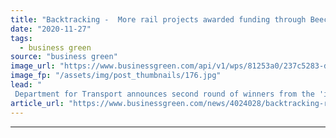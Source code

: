 ```yaml
---
title: "Backtracking -  More rail projects awarded funding through Beeching cuts reversal programme"
date: "2020-11-27"
tags: 
  - business green
source: "business green"
image_url: "https://www.businessgreen.com/api/v1/wps/81253a0/237c5283-d23d-46ec-8d33-7ef3b56e546a/3/s300-restoring-rail-links-185x114.jpg"
image_fp: "/assets/img/post_thumbnails/176.jpg"
lead: "
 Department for Transport announces second round of winners from the 'ideas fund' for its Restoring Your Railway Fund, geared at resuscitating mothballed railway lines and stations ..."
article_url: "https://www.businessgreen.com/news/4024028/backtracking-rail-projects-awarded-funding-beeching-cuts-reversal-programme"
---
```


---
